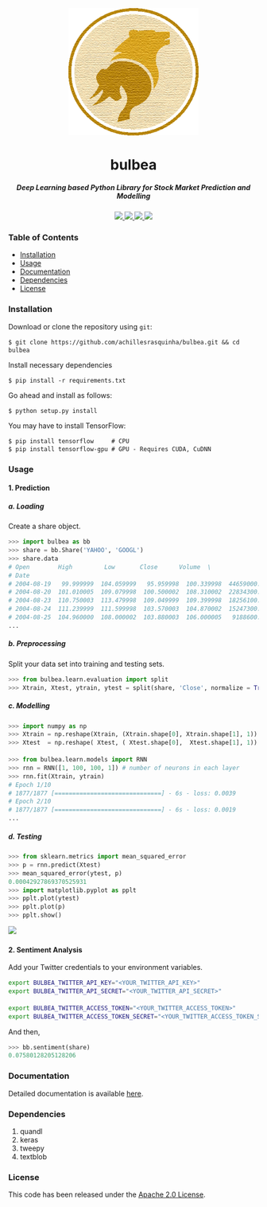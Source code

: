 <div align="center">
	<img src=".github/logo.png" height="256">
	<h1>bulbea</h1>
	<h5>Deep Learning based Python Library for Stock Market Prediction and Modelling</h5>
</div>

<div align="center">
	<a href='http://bulbea.readthedocs.io/en/latest/?badge=latest'>
		<img src='https://readthedocs.org/projects/bulbea/badge/?style=flat-square&version=latest'/>
	</a>
	<a href='https://gitter.im/bulbea/bulbea'>
		<img src='https://img.shields.io/gitter/room/bulbea/bulbea.svg'/>
	</a>
	<a href="https://saythanks.io/to/achillesrasquinha">
		<img src="https://img.shields.io/badge/Say%20Thanks-🦉-1EAEDB.svg?style=flat-square">
	</a>
	<a href="https://paypal.me/achillesrasquinha">
		<img src="https://img.shields.io/badge/donate-💵-f44336.svg?style=flat-square">
	</a>
</div>

### Table of Contents
* [Installation](#installation)
* [Usage](#usage)
* [Documentation](#documentation)
* [Dependencies](#dependencies)
* [License](#license)

### Installation
Download or clone the repository using `git`:
```console
$ git clone https://github.com/achillesrasquinha/bulbea.git && cd bulbea
```

Install necessary dependencies
```console
$ pip install -r requirements.txt
```

Go ahead and install as follows:
```console
$ python setup.py install
```

You may have to install TensorFlow:
```console
$ pip install tensorflow     # CPU
$ pip install tensorflow-gpu # GPU - Requires CUDA, CuDNN
```

### Usage
#### 1. Prediction
##### a. Loading
Create a share object.
```python
>>> import bulbea as bb
>>> share = bb.Share('YAHOO', 'GOOGL')
>>> share.data
# Open        High         Low       Close      Volume  \
# Date                                                                     
# 2004-08-19   99.999999  104.059999   95.959998  100.339998  44659000.0   
# 2004-08-20  101.010005  109.079998  100.500002  108.310002  22834300.0   
# 2004-08-23  110.750003  113.479998  109.049999  109.399998  18256100.0   
# 2004-08-24  111.239999  111.599998  103.570003  104.870002  15247300.0   
# 2004-08-25  104.960000  108.000002  103.880003  106.000005   9188600.0
...
```
##### b. Preprocessing
Split your data set into training and testing sets.
```python
>>> from bulbea.learn.evaluation import split
>>> Xtrain, Xtest, ytrain, ytest = split(share, 'Close', normalize = True)
```

##### c. Modelling
```python
>>> import numpy as np
>>> Xtrain = np.reshape(Xtrain, (Xtrain.shape[0], Xtrain.shape[1], 1))
>>> Xtest  = np.reshape( Xtest, ( Xtest.shape[0],  Xtest.shape[1], 1))

>>> from bulbea.learn.models import RNN
>>> rnn = RNN([1, 100, 100, 1]) # number of neurons in each layer
>>> rnn.fit(Xtrain, ytrain)
# Epoch 1/10
# 1877/1877 [==============================] - 6s - loss: 0.0039
# Epoch 2/10
# 1877/1877 [==============================] - 6s - loss: 0.0019
...
```

##### d. Testing
```python
>>> from sklearn.metrics import mean_squared_error
>>> p = rnn.predict(Xtest)
>>> mean_squared_error(ytest, p)
0.00042927869370525931
>>> import matplotlib.pyplot as pplt
>>> pplt.plot(ytest)
>>> pplt.plot(p)
>>> pplt.show()
```
![](.github/plot.png)

#### 2. Sentiment Analysis
Add your Twitter credentials to your environment variables.
```bash
export BULBEA_TWITTER_API_KEY="<YOUR_TWITTER_API_KEY>"
export BULBEA_TWITTER_API_SECRET="<YOUR_TWITTER_API_SECRET>"

export BULBEA_TWITTER_ACCESS_TOKEN="<YOUR_TWITTER_ACCESS_TOKEN>"
export BULBEA_TWITTER_ACCESS_TOKEN_SECRET="<YOUR_TWITTER_ACCESS_TOKEN_SECRET>"
```
And then,
```python
>>> bb.sentiment(share)
0.07580128205128206
```

### Documentation
Detailed documentation is available [here](http://bulbea.readthedocs.io/en/latest/).

### Dependencies
1. quandl
2. keras
3. tweepy
4. textblob

### License
This code has been released under the [Apache 2.0 License](LICENSE).
